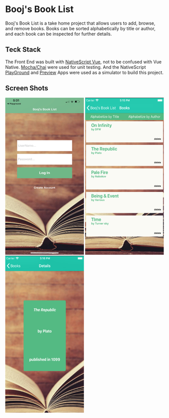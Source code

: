 # Booj's Book List

Booj's Book List is a take home project that allows users to add, browse, and remove books. Books can be sorted alphabetically by title or author, and each book can be inspected for further details. 

## Teck Stack

The Front End was built with [NativeScript Vue](https://nativescript-vue.org/en/docs/introduction/), not to be confused with Vue Native. [Mocha/Chai](https://mochajs.org/) were used for unit testing. And the NativeScript [PlayGround](https://apps.apple.com/us/app/nativescript-playground/id1263543946?ls=1) and [Preview](https://apps.apple.com/us/app/nativescript-preview/id1264484702) Apps were used as a simulator to build this project. 

## Screen Shots

<img src="app/assets/images/HomePage.jpeg" width="250" height="500"/> <img src="app/assets/images/BookListPage.jpeg.png" width="250" height="500"/> <img src="app/assets/images/BookDetailPage.jpeg.png" width="250" height="500"/>
